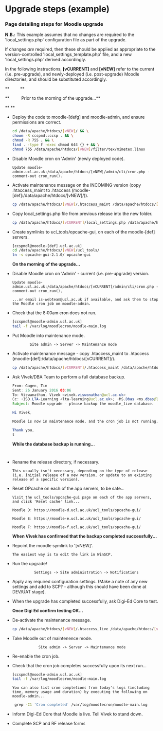 # Upgrade steps (example)

### **Page detailing steps for Moodle upgrade**

**N.B.:** This example assumes that no changes are required to the 'local\_settings.php' configuration file as part of the upgrade.

If changes *are* required, then these should be applied as appropriate to the version-controlled 'local\_settings\_template.php' file, and a new 'local\_settings.php' derived accordingly.

In the following instructions, **\[vCURRENT\]** and **\[vNEW\]** refer to the current (i.e. pre-upgrade), and newly-deployed (i.e. post-upgrade) Moodle directories, and should be substituted accordingly.

**         **

**          Prior to the morning of the upgrade...**

**
**

-   Deploy the code to moodle-[defg] and moodle-admin, and ensure permissions are correct.

    ``` bash
    cd /data/apache/htdocs/[vNEW]/ && \
    chown -R ccspmdl:ccsp . && \
    chmod -R 755 . && \
    find . -type f -exec chmod 644 {} + && \
    chmod 755 /data/apache/htdocs/[vNEW]/filter/tex/mimetex.linux
    ```

-   Disable Moodle cron on 'Admin' (newly deployed code).

        Update moodle-admin.ucl.ac.uk:/data/apache/htdocs/[vNEW]/admin/cli/cron.php - comment-out cron_run().

-   Activate maintenance message on the INCOMING version (copy .htaccess_maint to .htaccess (moodle-[def]:/data/apache/htdocs/[vNEW]/)).

    ``` bash
    cp /data/apache/htdocs/[vNEW]/.htaccess_maint /data/apache/htdocs/[vNEW]/.htaccess
    ```

-   Copy local_settings.php file from previous release into the new folder.

    ``` bash
    cp /data/apache/htdocs/[vCURRENT]/local_settings.php /data/apache/htdocs/[vNEW]/local_settings.php
    ```

-   Create symlinks to ucl_tools/opcache-gui, on each of the moodle-[def] servers.

    ``` bash
    [ccspmdl@moodle-[def].ucl.ac.uk]
    cd /data/apache/htdocs/[vNEW]/ucl_tools/
    ln -s opcache-gui-2.1.0/ opcache-gui
    ```

    **On the morning of the upgrade...**

<!-- -->

-   Disable Moodle cron on 'Admin' - current (i.e. pre-upgrade) version.

        Update moodle-admin.ucl.ac.uk:/data/apache/htdocs/[vCURRENT]/admin/cli/cron.php - comment-out cron_run(),

        ...or email is-webteam@ucl.ac.uk if available, and ask them to stop the Moodle cron job on moodle-admin.

-   Check that the 8:00am cron does not run.

    ``` bash
    [ccspmdl@moodle-admin.ucl.ac.uk]
    tail -f /var/log/moodlecron/moodle-main.log
    ```

-   Put Moodle into maintenance mode.

                Site admin -> Server -> Maintenance mode
              

-   Activate maintenance message - copy .htaccess_maint to .htaccess (moodle-[def]:/data/apache/htdocs/[vCURRENT]/).

    ``` bash
    cp /data/apache/htdocs/[vCURRENT]/.htaccess_maint /data/apache/htdocs/[vCURRENT]/.htaccess
    ```

-   Ask Vivek/DBA Team to perform a full database backup.

    ``` java
    From: Gagen, Tim 
    Sent: 26 January 2016 08:06
    To: Viswanathan, Vivek <vivek.viswanathan@ucl.ac.uk>
    Cc: +ISD.LTA-Learning <lta-learning@ucl.ac.uk>; +MS.Dbas <ms.dbas@live.ucl.ac.uk>
    Subject: Moodle upgrade - please backup the moodle_live database.

    Hi Vivek,

    Moodle is now in maintenance mode, and the cron job is not running. Please take a backup of the moodle_live database.

    Thank you,
    t
    ```

    **While the database backup is running...**

         

<!-- -->

-   Rename the release directory, if necessary.

        This usually isn't necessary, depending on the type of release (i.e. initial release of a new version, or update to an existing release of a specific version).

<!-- -->

-   Reset OPcache on each of the app servers, to be safe...

        Visit the ucl_tools/opcache-gui page on each of the app servers, and click 'Reset cache' link...

        Moodle D: https://moodle-d.ucl.ac.uk/ucl_tools/opcache-gui/      

        Moodle E: https://moodle-e.ucl.ac.uk/ucl_tools/opcache-gui/     

        Moodle F: https://moodle-f.ucl.ac.uk/ucl_tools/opcache-gui/
              

    **When Vivek has confirmed that the backup completed successfully...**

-   Repoint the moodle symlink to '[vNEW]'.

        The easiest way is to edit the link in WinSCP.

<!-- -->

-   Run the upgrade!

                  Settings -> Site administration -> Notifications
              

-   Apply any required configuration settings. (Make a note of any new settings and add to SCP? - although this should have been done at DEV/UAT stage).

-   When the upgrade has completed successfully, ask Digi-Ed Core to test.

    **Once Digi Ed confirm testing OK...**

-   De-activate the maintenance message.

    ``` bash
    cp /data/apache/htdocs/[vNEW]/.htaccess_live /data/apache/htdocs/[vNEW]/.htaccess
    ```

-   Take Moodle out of maintenence mode.

                    Site admin -> Server -> Maintenance mode 

-   Re-enable the cron job.

-   Check that the cron job completes successfully upon its next run...

    ``` bash
    [ccspmdl@moodle-admin.ucl.ac.uk]
    tail -f /var/log/moodlecron/moodle-main.log
    ```

        You can also list cron completions from today's logs (including time, memory usage and duration) by executing the following on moodle-admin...

    ``` bash
     grep -C1 'Cron completed' /var/log/moodlecron/moodle-main.log
    ```

<!-- -->

-   Inform Digi-Ed Core that Moodle is live. Tell Vivek to stand down.

-   Complete SCP and RF release forms


